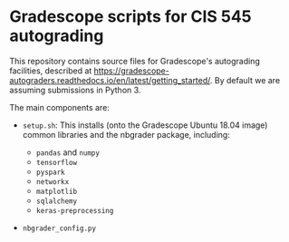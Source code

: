 # Gradescope scripts for CIS 545 autograding

This repository contains source files for Gradescope's autograding facilities, described at https://gradescope-autograders.readthedocs.io/en/latest/getting_started/.  By default we are assuming submissions in Python 3.

The main components are:
* `setup.sh`:  This installs (onto the Gradescope Ubuntu 18.04 image) common libraries and the nbgrader package, including:

  * `pandas` and `numpy`
  * `tensorflow`
  * `pyspark`
  * `networkx`
  * `matplotlib`
  * `sqlalchemy`
  * `keras-preprocessing`
  
* `nbgrader_config.py`
